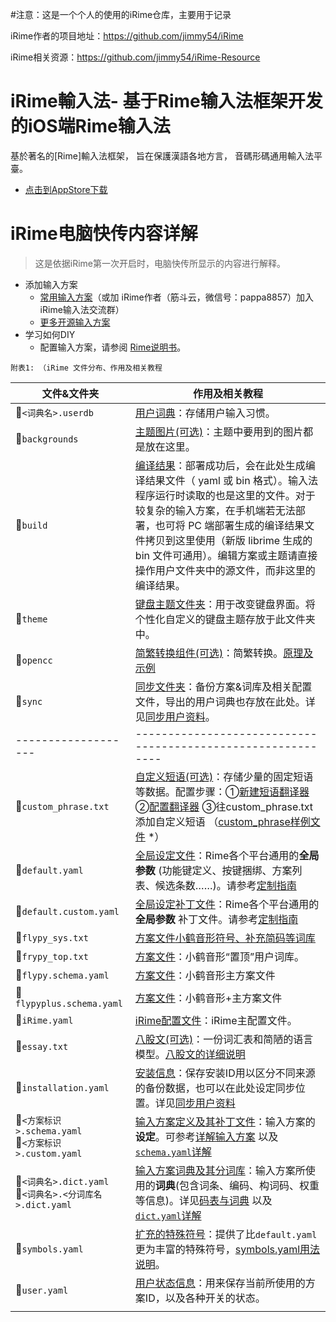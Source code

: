 #注意：这是一个个人的使用的iRime仓库，主要用于记录

iRime作者的项目地址：https://github.com/jimmy54/iRime

iRime相关资源：https://github.com/jimmy54/iRime-Resource

# iRime輸入法-   基于Rime输入法框架开发的iOS端Rime输入法

基於著名的[Rime]輸入法框架，
旨在保護漢語各地方言，
音碼形碼通用輸入法平臺。

- [点击到AppStore下载](https://itunes.apple.com/cn/app/irime输入法/id1142623977?mt=8)


# iRime电脑快传内容详解

> 这是依据iRime第一次开启时，电脑快传所显示的内容进行解释。


- 添加输入方案  
  - [常用输入方案][]（或加 iRime作者（筋斗云，微信号：pappa8857）加入iRime输入法交流群）  
  - [更多开源输入方案][]  
- 学习如何DIY
  - 配置输入方案，请参阅 [Rime说明书][]。

`附表1: （iRime 文件分布、作用及相关教程`  

| 文件&文件夹                                                  | 作用及相关教程                                               |
| ------------------------------------------------------------ | ------------------------------------------------------------ |
| :file_folder:`<词典名>.userdb`                               | <u>用户词典</u>：存储用户输入习惯。                          |
| :file_folder:`backgrounds`                                   | <u>主题图片(可选)</u>：主题中要用到的图片都是放在这里。      |
| :file_folder:`build`                                         | <u>编译结果</u>：部署成功后，会在此处生成编译结果文件（ yaml 或 bin 格式）。输入法程序运行时读取的也是这里的文件。对于较复杂的输入方案，在手机端若无法部署，也可将 PC 端部署生成的编译结果文件拷贝到这里使用（新版 librime 生成的 bin 文件可通用）。编辑方案或主题请直接操作用户文件夹中的源文件，而非这里的编译结果。 |
| :file_folder:`theme`                                         | <u>键盘主题文件夹</u>：用于改变键盘界面。将个性化自定义的键盘主题存放于此文件夹中。 |
| :file_folder:`opencc`                                        | <u>简繁转换组件(可选)</u>：简繁转换。[原理及示例][]          |
| :file_folder:`sync`                                          | <u>同步文件夹</u>：备份方案&词库及相关配置文件，导出的用户词典也存放在此处。详见[同步用户资料][]。 |
| -------------------                                          | ------------------------------------------------------------ |
| :page_facing_up:`custom_phrase.txt`                          | <u>自定义短语(可选)</u>：存储少量的固定短语等数据。配置步骤：①[新建短语翻译器][] ②[配置翻译器][] ③往custom_phrase.txt添加自定义短语 （[custom_phrase样例文件][] *） |
| :page_facing_up:`default.yaml`                               | <u>全局设定文件</u>：Rime各个平台通用的**全局参数** (功能键定义、按键捆绑、方案列表、候选条数……)。请参考[定制指南][] |
| :page_facing_up:`default.custom.yaml`                        | <u>全局设定补丁文件</u>：Rime各个平台通用的**全局参数** 补丁文件。请参考[定制指南][] |
| :page_facing_up:`flypy_sys.txt`                              | <u>方案文件<u>小鹤音形符号、补充简码等词库                   |
| :page_facing_up:`frypy_top.txt`                              | <u>方案文件</u>：小鹤音形“置顶”用户词库。                    |
| :page_facing_up:`flypy.schema.yaml`                          | <u>方案文件</u>：小鹤音形主方案文件                          |
| :page_facing_up:`flypyplus.schema.yaml`                      | <u>方案文件</u>：小鹤音形+主方案文件                         |
| :page_facing_up:`iRime.yaml`                                 | <u>iRime配置文件</u>：iRime主配置文件。                      |
| :page_facing_up:`essay.txt`                                  | <u>八股文(可选)</u>：一份词汇表和简陋的语言模型。[八股文的详细说明][] |
| :page_facing_up:`installation.yaml`                          | <u>安装信息</u>：保存安装ID用以区分不同来源的备份数据，也可以在此处设定同步位置。详见[同步用户资料][] |
| :page_facing_up:`<方案标识>.schema.yaml`<br>:page_facing_up:`<方案标识>.custom.yaml ` | <u>输入方案定义及其补丁文件</u>：输入方案的**设定**。可参考[详解输入方案][] 以及 [`schema.yaml`详解][] |
| :page_facing_up:`<词典名>.dict.yaml`<br>:page_facing_up:`<词典名>.<分词库名>.dict.yaml` | <u>输入方案词典及其分词库</u>：输入方案所使用的**词典**(包含词条、编码、构词码、权重等信息)。详见[码表与词典][] 以及 [`dict.yaml`详解][] |
| :page_facing_up:`symbols.yaml`                               | <u>扩充的特殊符号</u>：提供了比`default.yaml`更为丰富的特殊符号，[symbols.yaml用法说明][]。 |
| :page_facing_up:`user.yaml`                                  | <u>用户状态信息</u>：用来保存当前所使用的方案ID，以及各种开关的状态。 |
|                                                              |                                                              |



[简易图解]:https://user-images.githubusercontent.com/16501929/39121157-583bfda6-4723-11e8-9cf0-b08718ca127e.jpg
[常用输入方案]:https://github.com/rime/plum/blob/master/README.md#packages
[更多开源输入方案]:https://github.com/osfans/rime-tool
[Rime说明书]:https://github.com/rime/home/wiki/UserGuide
[原理及示例]:https://github.com/rime/home/wiki/CustomizationGuide/0dd06383528e7794013815c1b12c32ec8647ef56#%E4%B8%80%E4%BE%8B%E5%AE%9A%E8%A3%BD%E7%B0%A1%E5%8C%96%E5%AD%97%E8%BC%B8%E5%87%BA
[同步用户资料]:https://github.com/rime/home/wiki/UserGuide#同步用戶資料
[配置翻译器]:https://github.com/rime/rime-luna-pinyin/blob/master/luna_pinyin.schema.yaml#L81-L87
[新建短语翻译器]:https://github.com/rime/rime-luna-pinyin/blob/master/luna_pinyin.schema.yaml#L49
[custom_phrase样例文件]:https://gist.github.com/lotem/5440677
[定制指南]:https://github.com/rime/home/wiki/CustomizationGuide#定製指南
[八股文的详细说明]:https://github.com/rime/home/wiki/RimeWithSchemata#八股文
[详解输入方案]:https://github.com/rime/home/wiki/RimeWithSchemata#詳解輸入方案
[`schema.yaml`详解]:https://github.com/LEOYoon-Tsaw/Rime_collections/blob/master/Rime_description.md#schemayaml-詳解
[码表与词典]:https://github.com/rime/home/wiki/RimeWithSchemata#碼表與詞典
[`dict.yaml`详解]:https://github.com/LEOYoon-Tsaw/Rime_collections/blob/master/Rime_description.md#dictyaml-詳解
[symbols.yaml用法说明]:https://github.com/rime/rime-prelude/blob/master/symbols.yaml#L4-L10

